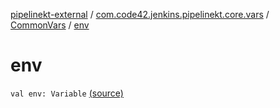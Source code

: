 [pipelinekt-external](../../index.md) / [com.code42.jenkins.pipelinekt.core.vars](../index.md) / [CommonVars](index.md) / [env](./env.md)

# env

`val env: Variable` [(source)](https://github.com/code42/pipelinekt/tree/master/core/src/main/kotlin/com/code42/jenkins/pipelinekt/core/vars/CommonVars.kt#L5)